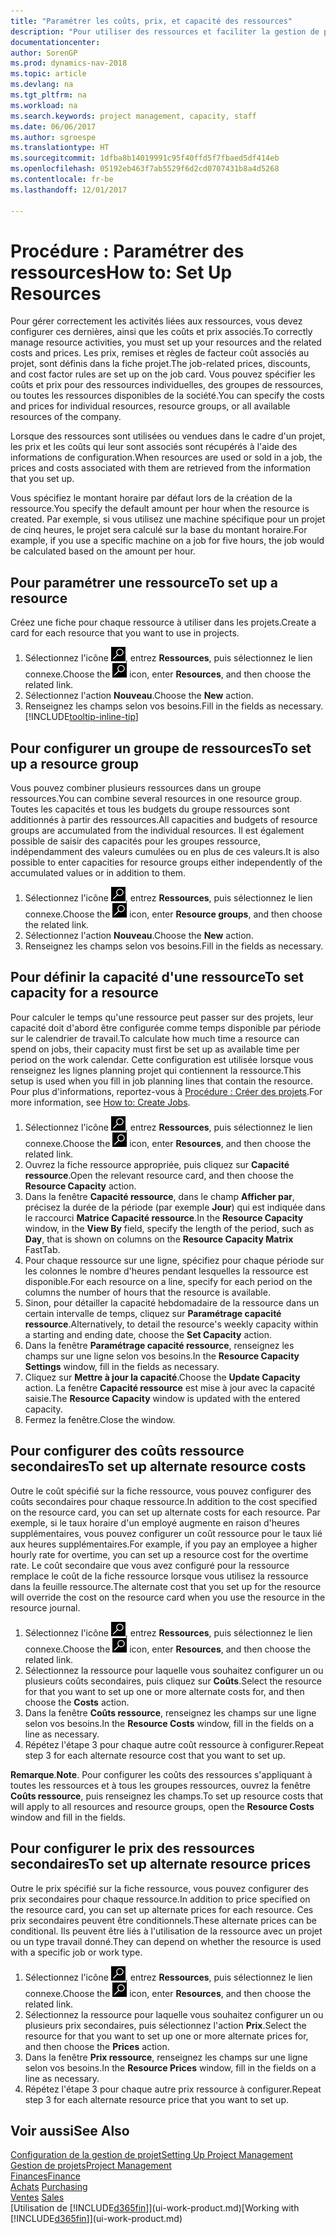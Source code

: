 ```yaml
---
title: "Paramétrer les coûts, prix, et capacité des ressources"
description: "Pour utiliser des ressources et faciliter la gestion de projets, vous spécifiez les coûts et les prix des différents ressources ou groupes de ressources, et définissez la capacité ressource."
documentationcenter: 
author: SorenGP
ms.prod: dynamics-nav-2018
ms.topic: article
ms.devlang: na
ms.tgt_pltfrm: na
ms.workload: na
ms.search.keywords: project management, capacity, staff
ms.date: 06/06/2017
ms.author: sgroespe
ms.translationtype: HT
ms.sourcegitcommit: 1dfba8b14019991c95f40ffd5f7fbaed5df414eb
ms.openlocfilehash: 05192eb463f7ab5529f6d2cd0707431b8a4d5268
ms.contentlocale: fr-be
ms.lasthandoff: 12/01/2017

---
```

# <a name="how-to-set-up-resources"></a><span data-ttu-id="cd13c-103">Procédure : Paramétrer des ressources</span><span class="sxs-lookup"><span data-stu-id="cd13c-103">How to: Set Up Resources</span></span>
<span data-ttu-id="cd13c-104">Pour gérer correctement les activités liées aux ressources, vous devez configurer ces dernières, ainsi que les coûts et prix associés.</span><span class="sxs-lookup"><span data-stu-id="cd13c-104">To correctly manage resource activities, you must set up your resources and the related costs and prices.</span></span> <span data-ttu-id="cd13c-105">Les prix, remises et règles de facteur coût associés au projet, sont définis dans la fiche projet.</span><span class="sxs-lookup"><span data-stu-id="cd13c-105">The job-related prices, discounts, and cost factor rules are set up on the job card.</span></span> <span data-ttu-id="cd13c-106">Vous pouvez spécifier les coûts et prix pour des ressources individuelles, des groupes de ressources, ou toutes les ressources disponibles de la société.</span><span class="sxs-lookup"><span data-stu-id="cd13c-106">You can specify the costs and prices for individual resources, resource groups, or all available resources of the company.</span></span>

<span data-ttu-id="cd13c-107">Lorsque des ressources sont utilisées ou vendues dans le cadre d'un projet, les prix et les coûts qui leur sont associés sont récupérés à l'aide des informations de configuration.</span><span class="sxs-lookup"><span data-stu-id="cd13c-107">When resources are used or sold in a job, the prices and costs associated with them are retrieved from the information that you set up.</span></span>

<span data-ttu-id="cd13c-108">Vous spécifiez le montant horaire par défaut lors de la création de la ressource.</span><span class="sxs-lookup"><span data-stu-id="cd13c-108">You specify the default amount per hour when the resource is created.</span></span> <span data-ttu-id="cd13c-109">Par exemple, si vous utilisez une machine spécifique pour un projet de cinq heures, le projet sera calculé sur la base du montant horaire.</span><span class="sxs-lookup"><span data-stu-id="cd13c-109">For example, if you use a specific machine on a job for five hours, the job would be calculated based on the amount per hour.</span></span>

## <a name="to-set-up-a-resource"></a><span data-ttu-id="cd13c-110">Pour paramétrer une ressource</span><span class="sxs-lookup"><span data-stu-id="cd13c-110">To set up a resource</span></span>
<span data-ttu-id="cd13c-111">Créez une fiche pour chaque ressource à utiliser dans les projets.</span><span class="sxs-lookup"><span data-stu-id="cd13c-111">Create a card for each resource that you want to use in projects.</span></span>

1. <span data-ttu-id="cd13c-112">Sélectionnez l'icône ![Page ou état pour la recherche](media/ui-search/search_small.png "Page ou état pour la recherche"), entrez **Ressources**, puis sélectionnez le lien connexe.</span><span class="sxs-lookup"><span data-stu-id="cd13c-112">Choose the ![Search for Page or Report](media/ui-search/search_small.png "Search for Page or Report icon") icon, enter **Resources**, and then choose the related link.</span></span>
2. <span data-ttu-id="cd13c-113">Sélectionnez l'action **Nouveau**.</span><span class="sxs-lookup"><span data-stu-id="cd13c-113">Choose the **New** action.</span></span>
3. <span data-ttu-id="cd13c-114">Renseignez les champs selon vos besoins.</span><span class="sxs-lookup"><span data-stu-id="cd13c-114">Fill in the fields as necessary.</span></span> [!INCLUDE[tooltip-inline-tip](includes/tooltip-inline-tip_md.md)]  

## <a name="to-set-up-a-resource-group"></a><span data-ttu-id="cd13c-115">Pour configurer un groupe de ressources</span><span class="sxs-lookup"><span data-stu-id="cd13c-115">To set up a resource group</span></span>
<span data-ttu-id="cd13c-116">Vous pouvez combiner plusieurs ressources dans un groupe ressources.</span><span class="sxs-lookup"><span data-stu-id="cd13c-116">You can combine several resources in one resource group.</span></span> <span data-ttu-id="cd13c-117">Toutes les capacités et tous les budgets du groupe ressources sont additionnés à partir des ressources.</span><span class="sxs-lookup"><span data-stu-id="cd13c-117">All capacities and budgets of resource groups are accumulated from the individual resources.</span></span> <span data-ttu-id="cd13c-118">Il est également possible de saisir des capacités pour les groupes ressource, indépendamment des valeurs cumulées ou en plus de ces valeurs.</span><span class="sxs-lookup"><span data-stu-id="cd13c-118">It is also possible to enter capacities for resource groups either independently of the accumulated values or in addition to them.</span></span>

1. <span data-ttu-id="cd13c-119">Sélectionnez l'icône ![Page ou état pour la recherche](media/ui-search/search_small.png "Page ou état pour la recherche"), entrez **Ressources**, puis sélectionnez le lien connexe.</span><span class="sxs-lookup"><span data-stu-id="cd13c-119">Choose the ![Search for Page or Report](media/ui-search/search_small.png "Search for Page or Report icon") icon, enter **Resource groups**, and then choose the related link.</span></span>
2. <span data-ttu-id="cd13c-120">Sélectionnez l'action **Nouveau**.</span><span class="sxs-lookup"><span data-stu-id="cd13c-120">Choose the **New** action.</span></span>
3. <span data-ttu-id="cd13c-121">Renseignez les champs selon vos besoins.</span><span class="sxs-lookup"><span data-stu-id="cd13c-121">Fill in the fields as necessary.</span></span>

## <a name="to-set-capacity-for-a-resource"></a><span data-ttu-id="cd13c-122">Pour définir la capacité d'une ressource</span><span class="sxs-lookup"><span data-stu-id="cd13c-122">To set capacity for a resource</span></span>
<span data-ttu-id="cd13c-123">Pour calculer le temps qu'une ressource peut passer sur des projets, leur capacité doit d'abord être configurée comme temps disponible par période sur le calendrier de travail.</span><span class="sxs-lookup"><span data-stu-id="cd13c-123">To calculate how much time a resource can spend on jobs, their capacity must first be set up as available time per period on the work calendar.</span></span> <span data-ttu-id="cd13c-124">Cette configuration est utilisée lorsque vous renseignez les lignes planning projet qui contiennent la ressource.</span><span class="sxs-lookup"><span data-stu-id="cd13c-124">This setup is used when you fill in job planning lines that contain the resource.</span></span> <span data-ttu-id="cd13c-125">Pour plus d'informations, reportez-vous à [Procédure : Créer des projets](projects-how-create-jobs.md).</span><span class="sxs-lookup"><span data-stu-id="cd13c-125">For more information, see [How to: Create Jobs](projects-how-create-jobs.md).</span></span>

1. <span data-ttu-id="cd13c-126">Sélectionnez l'icône ![Page ou état pour la recherche](media/ui-search/search_small.png "Page ou état pour la recherche"), entrez **Ressources**, puis sélectionnez le lien connexe.</span><span class="sxs-lookup"><span data-stu-id="cd13c-126">Choose the ![Search for Page or Report](media/ui-search/search_small.png "Search for Page or Report icon") icon, enter **Resources**, and then choose the related link.</span></span>
2. <span data-ttu-id="cd13c-127">Ouvrez la fiche ressource appropriée, puis cliquez sur **Capacité ressource**.</span><span class="sxs-lookup"><span data-stu-id="cd13c-127">Open the relevant resource card, and then choose the **Resource Capacity** action.</span></span>
3. <span data-ttu-id="cd13c-128">Dans la fenêtre **Capacité ressource**, dans le champ **Afficher par**, précisez la durée de la période (par exemple **Jour**) qui est indiquée dans le raccourci **Matrice Capacité ressource**.</span><span class="sxs-lookup"><span data-stu-id="cd13c-128">In the **Resource Capacity** window, in the **View By** field, specify the length of the period, such as **Day**, that is shown on columns on the **Resource Capacity Matrix** FastTab.</span></span>
4. <span data-ttu-id="cd13c-129">Pour chaque ressource sur une ligne, spécifiez pour chaque période sur les colonnes le nombre d'heures pendant lesquelles la ressource est disponible.</span><span class="sxs-lookup"><span data-stu-id="cd13c-129">For each resource on a line, specify for each period on the columns the number of hours that the resource is available.</span></span>
5. <span data-ttu-id="cd13c-130">Sinon, pour détailler la capacité hebdomadaire de la ressource dans un certain intervalle de temps, cliquez sur **Paramétrage capacité ressource**.</span><span class="sxs-lookup"><span data-stu-id="cd13c-130">Alternatively, to detail the resource's weekly capacity within a starting and ending date, choose the **Set Capacity** action.</span></span>
6. <span data-ttu-id="cd13c-131">Dans la fenêtre **Paramétrage capacité ressource**, renseignez les champs sur une ligne selon vos besoins.</span><span class="sxs-lookup"><span data-stu-id="cd13c-131">In the **Resource Capacity Settings** window, fill in the fields as necessary.</span></span>
7. <span data-ttu-id="cd13c-132">Cliquez sur **Mettre à jour la capacité**.</span><span class="sxs-lookup"><span data-stu-id="cd13c-132">Choose the **Update Capacity** action.</span></span> <span data-ttu-id="cd13c-133">La fenêtre **Capacité ressource** est mise à jour avec la capacité saisie.</span><span class="sxs-lookup"><span data-stu-id="cd13c-133">The **Resource Capacity** window is updated with the entered capacity.</span></span>
8. <span data-ttu-id="cd13c-134">Fermez la fenêtre.</span><span class="sxs-lookup"><span data-stu-id="cd13c-134">Close the window.</span></span>

## <a name="to-set-up-alternate-resource-costs"></a><span data-ttu-id="cd13c-135">Pour configurer des coûts ressource secondaires</span><span class="sxs-lookup"><span data-stu-id="cd13c-135">To set up alternate resource costs</span></span>
<span data-ttu-id="cd13c-136">Outre le coût spécifié sur la fiche ressource, vous pouvez configurer des coûts secondaires pour chaque ressource.</span><span class="sxs-lookup"><span data-stu-id="cd13c-136">In addition to the cost specified on the resource card, you can set up alternate costs for each resource.</span></span> <span data-ttu-id="cd13c-137">Par exemple, si le taux horaire d'un employé augmente en raison d'heures supplémentaires, vous pouvez configurer un coût ressource pour le taux lié aux heures supplémentaires.</span><span class="sxs-lookup"><span data-stu-id="cd13c-137">For example, if you pay an employee a higher hourly rate for overtime, you can set up a resource cost for the overtime rate.</span></span> <span data-ttu-id="cd13c-138">Le coût secondaire que vous avez configuré pour la ressource remplace le coût de la fiche ressource lorsque vous utilisez la ressource dans la feuille ressource.</span><span class="sxs-lookup"><span data-stu-id="cd13c-138">The alternate cost that you set up for the resource will override the cost on the resource card when you use the resource in the resource journal.</span></span>

1. <span data-ttu-id="cd13c-139">Sélectionnez l'icône ![Page ou état pour la recherche](media/ui-search/search_small.png "Page ou état pour la recherche"), entrez **Ressources**, puis sélectionnez le lien connexe.</span><span class="sxs-lookup"><span data-stu-id="cd13c-139">Choose the ![Search for Page or Report](media/ui-search/search_small.png "Search for Page or Report icon") icon, enter **Resources**, and then choose the related link.</span></span>  
2. <span data-ttu-id="cd13c-140">Sélectionnez la ressource pour laquelle vous souhaitez configurer un ou plusieurs coûts secondaires, puis cliquez sur **Coûts**.</span><span class="sxs-lookup"><span data-stu-id="cd13c-140">Select the resource for that you want to set up one or more alternate costs for, and then choose the **Costs** action.</span></span>  
3. <span data-ttu-id="cd13c-141">Dans la fenêtre **Coûts ressource**, renseignez les champs sur une ligne selon vos besoins.</span><span class="sxs-lookup"><span data-stu-id="cd13c-141">In the **Resource Costs** window, fill in the fields on a line as necessary.</span></span>  
4. <span data-ttu-id="cd13c-142">Répétez l'étape 3 pour chaque autre coût ressource à configurer.</span><span class="sxs-lookup"><span data-stu-id="cd13c-142">Repeat step 3 for each alternate resource cost that you want to set up.</span></span>

<span data-ttu-id="cd13c-143">**Remarque**.</span><span class="sxs-lookup"><span data-stu-id="cd13c-143">**Note**.</span></span> <span data-ttu-id="cd13c-144">Pour configurer les coûts des ressources s'appliquant à toutes les ressources et à tous les groupes ressources, ouvrez la fenêtre **Coûts ressource**, puis renseignez les champs.</span><span class="sxs-lookup"><span data-stu-id="cd13c-144">To set up resource costs that will apply to all resources and resource groups, open the **Resource Costs** window and fill in the fields.</span></span>

## <a name="to-set-up-alternate-resource-prices"></a><span data-ttu-id="cd13c-145">Pour configurer le prix des ressources secondaires</span><span class="sxs-lookup"><span data-stu-id="cd13c-145">To set up alternate resource prices</span></span>
<span data-ttu-id="cd13c-146">Outre le prix spécifié sur la fiche ressource, vous pouvez configurer des prix secondaires pour chaque ressource.</span><span class="sxs-lookup"><span data-stu-id="cd13c-146">In addition to price specified on the resource card, you can set up alternate prices for each resource.</span></span> <span data-ttu-id="cd13c-147">Ces prix secondaires peuvent être conditionnels.</span><span class="sxs-lookup"><span data-stu-id="cd13c-147">These alternate prices can be conditional.</span></span> <span data-ttu-id="cd13c-148">Ils peuvent être liés à l'utilisation de la ressource avec un projet ou un type travail donné.</span><span class="sxs-lookup"><span data-stu-id="cd13c-148">They can depend on whether the resource is used with a specific job or work type.</span></span>

1. <span data-ttu-id="cd13c-149">Sélectionnez l'icône ![Page ou état pour la recherche](media/ui-search/search_small.png "Page ou état pour la recherche"), entrez **Ressources**, puis sélectionnez le lien connexe.</span><span class="sxs-lookup"><span data-stu-id="cd13c-149">Choose the ![Search for Page or Report](media/ui-search/search_small.png "Search for Page or Report icon") icon, enter **Resources**, and then choose the related link.</span></span>
2. <span data-ttu-id="cd13c-150">Sélectionnez la ressource pour laquelle vous souhaitez configurer un ou plusieurs prix secondaires, puis sélectionnez l'action **Prix**.</span><span class="sxs-lookup"><span data-stu-id="cd13c-150">Select the resource for that you want to set up one or more alternate prices for, and then choose the **Prices** action.</span></span>
3. <span data-ttu-id="cd13c-151">Dans la fenêtre **Prix ressource**, renseignez les champs sur une ligne selon vos besoins.</span><span class="sxs-lookup"><span data-stu-id="cd13c-151">In the **Resource Prices** window, fill in the fields on a line as necessary.</span></span>
4. <span data-ttu-id="cd13c-152">Répétez l'étape 3 pour chaque autre prix ressource à configurer.</span><span class="sxs-lookup"><span data-stu-id="cd13c-152">Repeat step 3 for each alternate resource price that you want to set up.</span></span>

## <a name="see-also"></a><span data-ttu-id="cd13c-153">Voir aussi</span><span class="sxs-lookup"><span data-stu-id="cd13c-153">See Also</span></span>
[<span data-ttu-id="cd13c-154">Configuration de la gestion de projet</span><span class="sxs-lookup"><span data-stu-id="cd13c-154">Setting Up Project Management</span></span>](projects-setup-projects.md)  
[<span data-ttu-id="cd13c-155">Gestion de projets</span><span class="sxs-lookup"><span data-stu-id="cd13c-155">Project Management</span></span>](projects-manage-projects.md)  
[<span data-ttu-id="cd13c-156">Finances</span><span class="sxs-lookup"><span data-stu-id="cd13c-156">Finance</span></span>](finance.md)  
<span data-ttu-id="cd13c-157">[Achats](purchasing-manage-purchasing.md)       </span><span class="sxs-lookup"><span data-stu-id="cd13c-157">[Purchasing](purchasing-manage-purchasing.md)       </span></span>  
<span data-ttu-id="cd13c-158">[Ventes](sales-manage-sales.md)    </span><span class="sxs-lookup"><span data-stu-id="cd13c-158">[Sales](sales-manage-sales.md)    </span></span>  
<span data-ttu-id="cd13c-159">[Utilisation de [!INCLUDE[d365fin](includes/d365fin_md.md)]](ui-work-product.md)</span><span class="sxs-lookup"><span data-stu-id="cd13c-159">[Working with [!INCLUDE[d365fin](includes/d365fin_md.md)]](ui-work-product.md)</span></span>  

